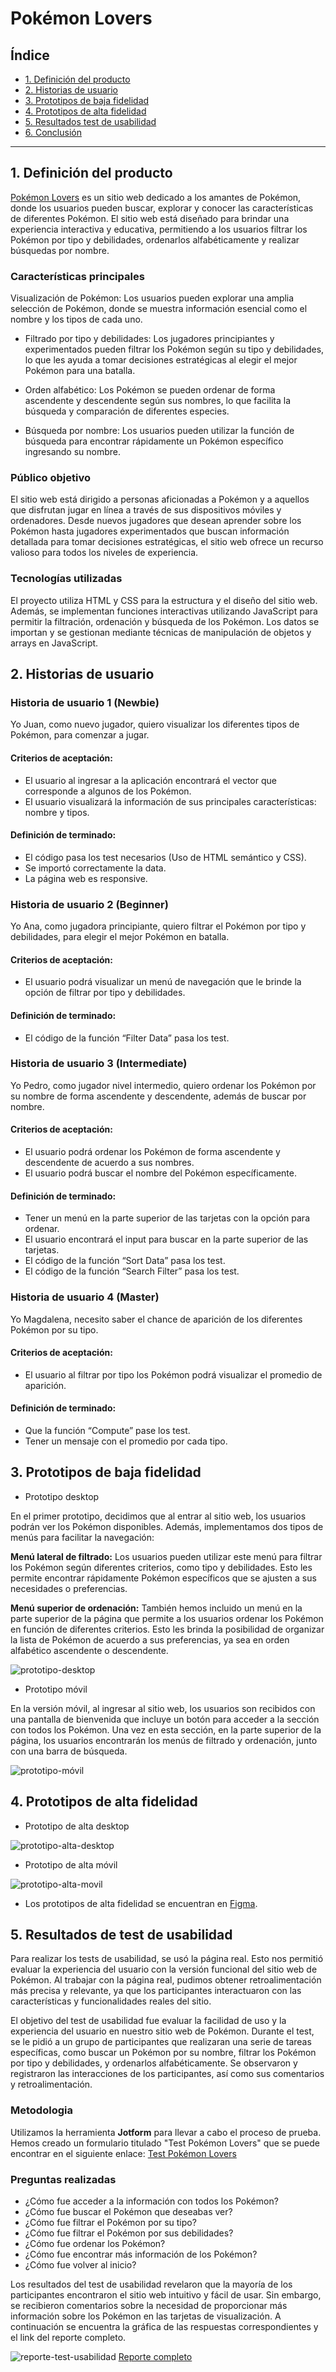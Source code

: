 # Pokémon Lovers

## Índice

* [1. Definición del producto](#1-definición-del-producto)
* [2. Historias de usuario](#2-historias-de-usario)
* [3. Prototipos de baja fidelidad](#3-prototipos-de-baja-fidelidad)
* [4. Prototipos de alta fidelidad](#4-prototipos-de-alta-fidelidad)
* [5. Resultados test de usabilidad](#5-resultados-de-test-de-usabilidad)
* [6. Conclusión](#conclusion)
 
***

## 1. Definición del producto

[Pokémon Lovers](https://andressasrodrigues.github.io/DEV009-data-lovers/src/) es un sitio web dedicado a los amantes de Pokémon, donde los usuarios pueden buscar, explorar y conocer las características de diferentes Pokémon. El sitio web está diseñado para brindar una experiencia interactiva y educativa, permitiendo a los usuarios filtrar los Pokémon por tipo y debilidades, ordenarlos alfabéticamente y realizar búsquedas por nombre.

### Características principales
Visualización de Pokémon: Los usuarios pueden explorar una amplia selección de Pokémon, donde se muestra información esencial como el nombre y los tipos de cada uno.

* Filtrado por tipo y debilidades: Los jugadores principiantes y experimentados pueden filtrar los Pokémon según su tipo y debilidades, lo que les ayuda a tomar decisiones estratégicas al elegir el mejor Pokémon para una batalla.

* Orden alfabético: Los Pokémon se pueden ordenar de forma ascendente y descendente según sus nombres, lo que facilita la búsqueda y comparación de diferentes especies.

* Búsqueda por nombre: Los usuarios pueden utilizar la función de búsqueda para encontrar rápidamente un Pokémon específico ingresando su nombre.

### Público objetivo
El sitio web está dirigido a personas aficionadas a Pokémon y a aquellos que disfrutan jugar en línea a través de sus dispositivos móviles y ordenadores. Desde nuevos jugadores que desean aprender sobre los Pokémon hasta jugadores experimentados que buscan información detallada para tomar decisiones estratégicas, el sitio web ofrece un recurso valioso para todos los niveles de experiencia.

### Tecnologías utilizadas
El proyecto utiliza HTML y CSS para la estructura y el diseño del sitio web. Además, se implementan funciones interactivas utilizando JavaScript para permitir la filtración, ordenación y búsqueda de los Pokémon. Los datos se importan y se gestionan mediante técnicas de manipulación de objetos y arrays en JavaScript.


## 2. Historias de usuario

### Historia de usuario 1 (Newbie)

Yo Juan, como nuevo jugador, quiero visualizar los diferentes tipos de Pokémon, para comenzar a jugar.

#### Criterios de aceptación:
* El usuario al ingresar a la aplicación encontrará el vector que corresponde a algunos de los Pokémon.
* El usuario visualizará la información de sus principales características: nombre y tipos.

#### Definición de terminado: 
* El código pasa los test necesarios (Uso de HTML semántico y CSS).
* Se importó correctamente la data.
* La página web es responsive.

### Historia de usuario 2 (Beginner) 

Yo Ana, como jugadora principiante, quiero filtrar el Pokémon por tipo y debilidades, para elegir el mejor Pokémon en batalla.

#### Criterios de aceptación:
* El usuario podrá visualizar un menú de navegación que le brinde la opción de filtrar por tipo y debilidades.
	
#### Definición de terminado:
* El código de la función “Filter Data” pasa los test.

### Historia de usuario 3 (Intermediate)

Yo Pedro, como jugador nivel intermedio, quiero ordenar los Pokémon por su nombre de forma ascendente y descendente, además de buscar por nombre.

#### Criterios de aceptación:
* El usuario podrá ordenar los Pokémon de forma ascendente y descendente de acuerdo a sus nombres.
* El usuario podrá buscar el nombre del Pokémon específicamente.

#### Definición de terminado:
* Tener un menú en la parte superior de las tarjetas con la opción para ordenar.
* El usuario encontrará el input para buscar en la parte superior de las tarjetas.
* El código de la función “Sort Data” pasa los test.
* El código de la función “Search Filter” pasa los test.

### Historia de usuario 4 (Master)

Yo Magdalena, necesito saber el chance de aparición de los diferentes Pokémon por su tipo.

#### Criterios de aceptación:
* El usuario al filtrar por tipo los Pokémon podrá visualizar el promedio de aparición.

#### Definición de terminado:
* Que la función “Compute” pase los test.
* Tener un mensaje con el promedio por cada tipo.


## 3. Prototipos de baja fidelidad

* Prototipo desktop

En el primer prototipo, decidimos que al entrar al sitio web, los usuarios podrán ver los Pokémon disponibles. Además, implementamos dos tipos de menús para facilitar la navegación:

**Menú lateral de filtrado:** Los usuarios pueden utilizar este menú para filtrar los Pokémon según diferentes criterios, como tipo y debilidades. Esto les permite encontrar rápidamente Pokémon específicos que se ajusten a sus necesidades o preferencias.

**Menú superior de ordenación:** También hemos incluido un menú en la parte superior de la página que permite a los usuarios ordenar los Pokémon en función de diferentes criterios. Esto les brinda la posibilidad de organizar la lista de Pokémon de acuerdo a sus preferencias, ya sea en orden alfabético ascendente o descendente.

![prototipo-desktop](read-img/Prototipo-Baja.png)

* Prototipo móvil

En la versión móvil, al ingresar al sitio web, los usuarios son recibidos con una pantalla de bienvenida que incluye un botón para acceder a la sección con todos los Pokémon. Una vez en esta sección, en la parte superior de la página, los usuarios encontrarán los menús de filtrado y ordenación, junto con una barra de búsqueda.

![prototipo-móvil](read-img/Prototipo-Baja-Móvil.png)


## 4. Prototipos de alta fidelidad

* Prototipo de alta desktop

![prototipo-alta-desktop](read-img/alta-desktop.png)

* Prototipo de alta móvil 

![prototipo-alta-movil](read-img/alta-movil.png)

* Los prototipos de alta fidelidad se encuentran en [Figma](https://www.figma.com/proto/T8V1bKQldSdh1GO2vHcCWA/pokemon?type=design&node-id=431-87&t=xtNfN9Ti9PuCTVeA-1&scaling=min-zoom&page-id=0%3A1&starting-point-node-id=431%3A87&show-proto-sidebar=1&mode=design).


## 5. Resultados de test de usabilidad

Para realizar los tests de usabilidad, se usó la página real. Esto nos permitió evaluar la experiencia del usuario con la versión funcional del sitio web de Pokémon. Al trabajar con la página real, pudimos obtener retroalimentación más precisa y relevante, ya que los participantes interactuaron con las características y funcionalidades reales del sitio.

El objetivo del test de usabilidad fue evaluar la facilidad de uso y la experiencia del usuario en nuestro sitio web de Pokémon. Durante el test, se le pidió a un grupo de participantes que realizaran una serie de tareas específicas, como buscar un Pokémon por su nombre, filtrar los Pokémon por tipo y debilidades, y ordenarlos alfabéticamente. Se observaron y registraron las interacciones de los participantes, así como sus comentarios y retroalimentación.

### Metodologia

Utilizamos la herramienta **Jotform** para llevar a cabo el proceso de prueba. Hemos creado un formulario titulado "Test Pokémon Lovers" que se puede encontrar en el siguiente enlace: [Test Pokémon Lovers](https://form.jotform.com/231796850498675)

### Preguntas realizadas

* ¿Cómo fue acceder a la información con todos los Pokémon?
* ¿Cómo fue buscar el Pokémon que deseabas ver?
* ¿Cómo fue filtrar el Pokémon por su tipo?
* ¿Cómo fue filtrar el Pokémon por sus debilidades?
* ¿Cómo fue ordenar los Pokémon?
* ¿Cómo fue encontrar más información de los Pokémon?
* ¿Cómo fue volver al inicio?

Los resultados del test de usabilidad revelaron que la mayoría de los participantes encontraron el sitio web intuitivo y fácil de usar. Sin embargo, se recibieron comentarios sobre la necesidad de proporcionar más información sobre los Pokémon en las tarjetas de visualización. A continuación se encuentra la gráfica de las respuestas correspondientes y el link del reporte completo.

![reporte-test-usabilidad](read-img/reporte-test-usabilidad.png)
[Reporte completo](https://www.jotform.com/report/23179653489006429)

